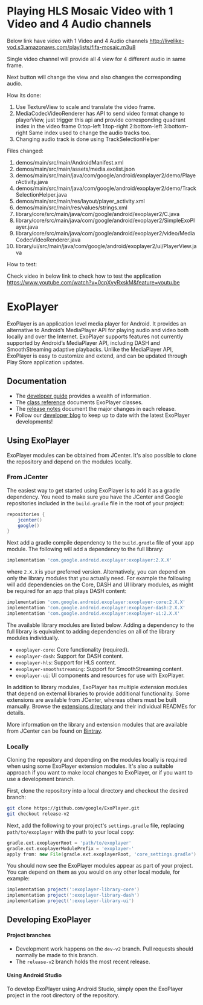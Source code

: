# Playing HLS Mosaic Video with 1 Video and 4 Audio channels #

Below link have video with 1 Video and 4 Audio channels
http://livelike-vod.s3.amazonaws.com/playlists/fifa-mosaic.m3u8

Single video channel will provide all 4 view for 4 different audio in same frame.

Next button will change the view and also changes the corresponding audio.

How its done:
1. Use TextureView to scale and translate the video frame.
2. MediaCodecVideoRenderer has API to send video format change to playerView, just trigger this api and provide corresponding quadrant index
   in the video frame
   0:top-left 1:top-right 2:bottom-left 3:bottom-right
   Same index used to change the audio tracks too.
3. Changing audio track is done using TrackSelectionHelper


Files changed:
1.  demos/main/src/main/AndroidManifest.xml
2.  demos/main/src/main/assets/media.exolist.json
3.  demos/main/src/main/java/com/google/android/exoplayer2/demo/PlayerActivity.java
4.  demos/main/src/main/java/com/google/android/exoplayer2/demo/TrackSelectionHelper.java
5.  demos/main/src/main/res/layout/player_activity.xml
6.  demos/main/src/main/res/values/strings.xml
7.  library/core/src/main/java/com/google/android/exoplayer2/C.java
8.  library/core/src/main/java/com/google/android/exoplayer2/SimpleExoPlayer.java
9.  library/core/src/main/java/com/google/android/exoplayer2/video/MediaCodecVideoRenderer.java
10. library/ui/src/main/java/com/google/android/exoplayer2/ui/PlayerView.java


How to test:

Check video in below link to check how to test the application
https://www.youtube.com/watch?v=0cpXvyRxskM&feature=youtu.be

# ExoPlayer #

ExoPlayer is an application level media player for Android. It provides an
alternative to Android’s MediaPlayer API for playing audio and video both
locally and over the Internet. ExoPlayer supports features not currently
supported by Android’s MediaPlayer API, including DASH and SmoothStreaming
adaptive playbacks. Unlike the MediaPlayer API, ExoPlayer is easy to customize
and extend, and can be updated through Play Store application updates.

## Documentation ##

* The [developer guide][] provides a wealth of information.
* The [class reference][] documents ExoPlayer classes.
* The [release notes][] document the major changes in each release.
* Follow our [developer blog][] to keep up to date with the latest ExoPlayer
  developments!

[developer guide]: https://google.github.io/ExoPlayer/guide.html
[class reference]: https://google.github.io/ExoPlayer/doc/reference
[release notes]: https://github.com/google/ExoPlayer/blob/release-v2/RELEASENOTES.md
[developer blog]: https://medium.com/google-exoplayer

## Using ExoPlayer ##

ExoPlayer modules can be obtained from JCenter. It's also possible to clone the
repository and depend on the modules locally.

### From JCenter ###

The easiest way to get started using ExoPlayer is to add it as a gradle
dependency. You need to make sure you have the JCenter and Google repositories
included in the `build.gradle` file in the root of your project:

```gradle
repositories {
    jcenter()
    google()
}
```

Next add a gradle compile dependency to the `build.gradle` file of your app
module. The following will add a dependency to the full library:

```gradle
implementation 'com.google.android.exoplayer:exoplayer:2.X.X'
```

where `2.X.X` is your preferred version. Alternatively, you can depend on only
the library modules that you actually need. For example the following will add
dependencies on the Core, DASH and UI library modules, as might be required for
an app that plays DASH content:

```gradle
implementation 'com.google.android.exoplayer:exoplayer-core:2.X.X'
implementation 'com.google.android.exoplayer:exoplayer-dash:2.X.X'
implementation 'com.google.android.exoplayer:exoplayer-ui:2.X.X'
```

The available library modules are listed below. Adding a dependency to the full
library is equivalent to adding dependencies on all of the library modules
individually.

* `exoplayer-core`: Core functionality (required).
* `exoplayer-dash`: Support for DASH content.
* `exoplayer-hls`: Support for HLS content.
* `exoplayer-smoothstreaming`: Support for SmoothStreaming content.
* `exoplayer-ui`: UI components and resources for use with ExoPlayer.

In addition to library modules, ExoPlayer has multiple extension modules that
depend on external libraries to provide additional functionality. Some
extensions are available from JCenter, whereas others must be built manually.
Browse the [extensions directory][] and their individual READMEs for details.

More information on the library and extension modules that are available from
JCenter can be found on [Bintray][].

[extensions directory]: https://github.com/google/ExoPlayer/tree/release-v2/extensions/
[Bintray]: https://bintray.com/google/exoplayer

### Locally ###

Cloning the repository and depending on the modules locally is required when
using some ExoPlayer extension modules. It's also a suitable approach if you
want to make local changes to ExoPlayer, or if you want to use a development
branch.

First, clone the repository into a local directory and checkout the desired
branch:

```sh
git clone https://github.com/google/ExoPlayer.git
git checkout release-v2
```

Next, add the following to your project's `settings.gradle` file, replacing
`path/to/exoplayer` with the path to your local copy:

```gradle
gradle.ext.exoplayerRoot = 'path/to/exoplayer'
gradle.ext.exoplayerModulePrefix = 'exoplayer-'
apply from: new File(gradle.ext.exoplayerRoot, 'core_settings.gradle')
```

You should now see the ExoPlayer modules appear as part of your project. You can
depend on them as you would on any other local module, for example:

```gradle
implementation project(':exoplayer-library-core')
implementation project(':exoplayer-library-dash')
implementation project(':exoplayer-library-ui')
```

## Developing ExoPlayer ##

#### Project branches ####

* Development work happens on the `dev-v2` branch. Pull requests should
  normally be made to this branch.
* The `release-v2` branch holds the most recent release.

#### Using Android Studio ####

To develop ExoPlayer using Android Studio, simply open the ExoPlayer project in
the root directory of the repository.
